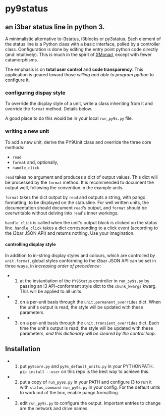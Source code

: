 # py9status
## an i3bar status line in python 3.

A minimalistic alternative to i3status, i3blocks or py3status. Each element of the status line is a Python class with a basic interface, polled by a controller class. Configuration is done by editing the entry point python code directly (and intuitively). This is much in the spirit of [XMonad](http://xmonad.org/), except with fewer catamorphisms.

The emphasis is on **total user control** and **code transparency**. This application is geared toward those *willing and able to program python* to configure it.

### configuring dispay style

To override the display style of a unit, write a class inheriting from it and override the `format` method. Details below.

A good place to do this would be in your local `run_py9s.py` file.

### writing a new unit

To add a new unit, derive the PY9Unit class and override the three core methods:
- `read`
- `format`
and, optionally,
- `handle_click`

`read` takes no argument and produces a dict of output values. This dict will be processed by the `format` method. It is recommended to document the output well, following the convention in the example units.

`format` takes the dict output by `read` and outputs a string, with pango formatting, to be displayed on the statusline. For well written units, the documentation should document `read`'s output, and `format` should be overwritable without delving into `read`'s inner workings.

`handle_click` is called when the unit's output block is clicked on the status line. `handle_click` takes a dict corresponding to a click event (according to the i3bar JSON API) and returns nothing. Use your imagination.

#### controlling display style

In addition to in-string display styles and colours, which are controlled by `unit.format`, global styles conforming to the i3bar JSON API can be set in three ways, in *increasing order of precedence*:

- 1) at the instantiation of the `PY9Status` controller in `run_py9s.py` by passing an i3 API-conformant style dict to the `chunk_kwargs` kwarg. This will be applied to all units.
- 2) on a per-unit basis through the `unit.permanent_overrides` dict. When the unit's output is read, the style will be updated with these parameters.
- 3) on a per-unit basis through the `unit.transient_overrides` dict. Each time the unit's output is read, the style will be updated with these parameters, *and this dictionary will be cleared by the control loop*.

## Installation

- 1) put `py9core.py` and `py9s_default_units.py` in your PYTHONPATH. `pip install --user` on this repo is the best way to achieve this.
- 2) put a copy of `run_py9s.py` in your PATH and configure i3 to run it with `status_command run_py9s.py` in your config. For the default units to work out of the box, enable pango formatting.
- 3) edit `run_py9s.py` to configure the output. Important entries to change are the network and drive names.
